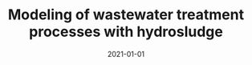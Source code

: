 ---
title: "Modeling of wastewater treatment processes with hydrosludge"
excerpt: '\_eprint: https://onlinelibrary.wiley.com/doi/pdf/10.1002/wer.1656'
date: 2021-01-01
venue: 'Water Environment Research'
paperurl: 'https://onlinelibrary.wiley.com/doi/abs/10.1002/wer.1656'
citation: ' S. Iserte,  P. Carratalà,  R. Arnau,  R. Martínez-Cuenca,  P. Barreda,  L. Basiero,  J. Climent,  S. Chiva, &quot;Modeling of wastewater treatment processes with hydrosludge.&quot; Water Environment Research, 2021.'
---